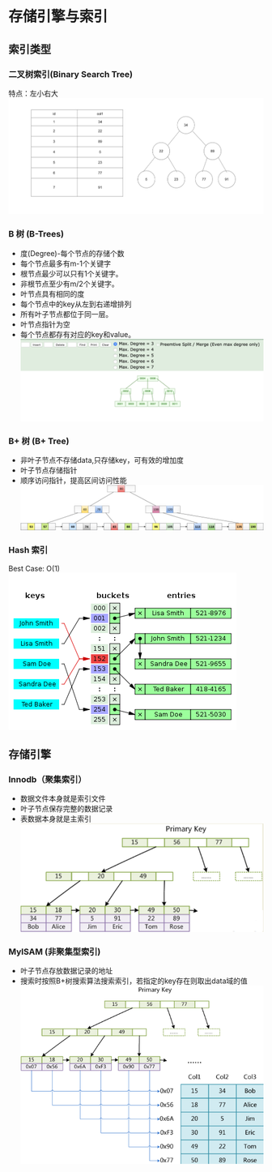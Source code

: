 # 存储引擎与索引

## 索引类型

### 二叉树索引(Binary Search Tree)
特点：左小右大
![BST](./images/BST.png)

### B 树 (B-Trees)
*   度(Degree)-每个节点的存储个数
*   每个节点最多有m-1个关键字
*   根节点最少可以只有1个关键字。
*   非根节点至少有m/2个关键字。
*   叶节点具有相同的度
*   每个节点中的key从左到右递增排列
*   所有叶子节点都位于同一层。
*   叶节点指针为空
*   每个节点都存有对应的key和value。
![BTree](./images/BTree.png)

### B+ 树 (B+ Tree)
*   非叶子节点不存储data,只存储key，可有效的增加度
*   叶子节点存储指针
*   顺序访问指针，提高区间访问性能
![BplusTree](./images/BplusTree.png)

### Hash 索引
Best Case: O(1)
![HashIndex](./images/HashIndex.png)

## 存储引擎
### Innodb（聚集索引）
* 数据文件本身就是索引文件
* 叶子节点保存完整的数据记录
* 表数据本身就是主索引
![InnoDB](./images/innodb.png)

### MylSAM (非聚集型索引)
* 叶子节点存放数据记录的地址
* 搜索时按照B+树搜索算法搜索索引，若指定的key存在则取出data域的值
![Mylsam](./images/mylsam.png)